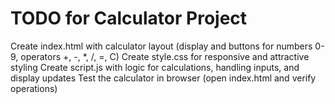 # TODO for Calculator Project

Create index.html with calculator layout (display and buttons for numbers 0-9, operators +, -, *, /, =, C)
 Create style.css for responsive and attractive styling
 Create script.js with logic for calculations, handling inputs, and display updates
 Test the calculator in browser (open index.html and verify operations)
